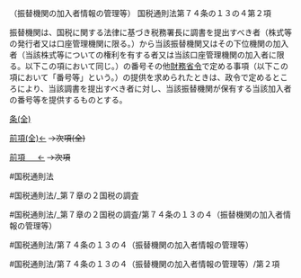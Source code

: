 （振替機関の加入者情報の管理等）
国税通則法第７４条の１３の４第２項

振替機関は、国税に関する法律に基づき税務署長に調書を提出すべき者（株式等の発行者又は口座管理機関に限る。）から当該振替機関又はその下位機関の加入者（当該株式等についての権利を有する者又は当該口座管理機関の加入者に限る。以下この項において同じ。）の番号その他[財務省令](国税通則法施行規則＿第１１条の６第３項)で定める事項（以下この項において「番号等」という。）の提供を求められたときは、政令で定めるところにより、当該調書を提出すべき者に対し、当該振替機関が保有する当該加入者の番号等を提供するものとする。

[条(全)](国税通則法＿＿＿＿＿第７４条の１３の４_.md)

[前項(全)←](国税通則法＿＿＿＿＿第７４条の１３の４第１項_.md)  ~~→次項(全)~~

[前項 　 ←](国税通則法＿＿＿＿＿第７４条の１３の４第１項.md)  ~~→次項~~



#国税通則法

#国税通則法/_第７章の２国税の調査

#国税通則法/_第７章の２国税の調査/第７４条の１３の４（振替機関の加入者情報の管理等）

#国税通則法/第７４条の１３の４（振替機関の加入者情報の管理等）

#国税通則法/第７４条の１３の４（振替機関の加入者情報の管理等）/第２項

